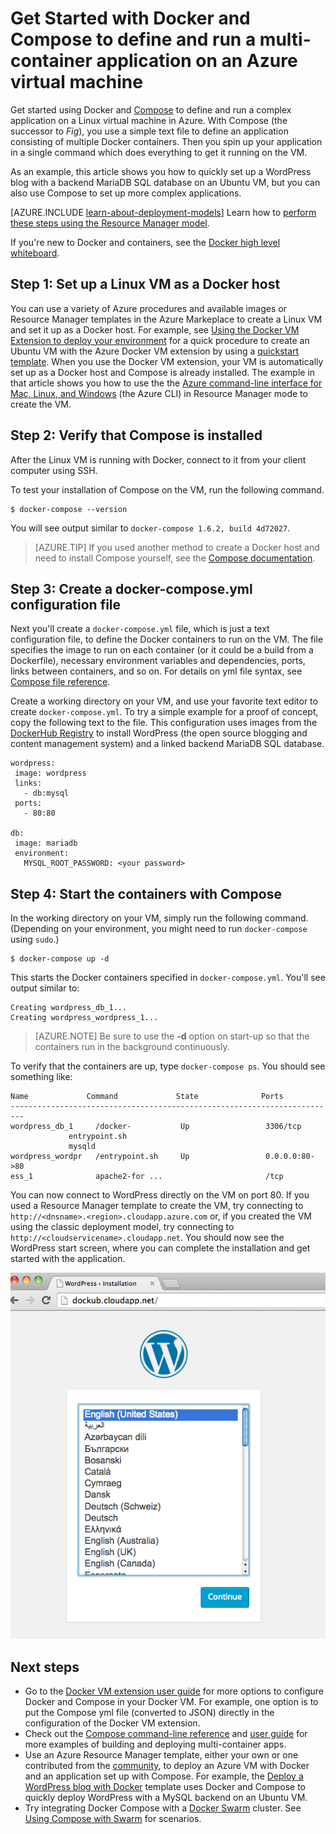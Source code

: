 <properties
   pageTitle="Docker and Compose on a virtual machine | Microsoft Azure"
   description="Quick introduction to working with Compose and Docker on Linux virtual machines in Azure"
   services="virtual-machines-linux"
   documentationCenter=""
   authors="dlepow"
   manager="timlt"
   editor=""
   tags="azure-resource-manager"/>

<tags
   ms.service="virtual-machines-linux"
   ms.devlang="NA"
   ms.topic="article"
   ms.tgt_pltfrm="vm-linux"
   ms.workload="infrastructure-services"
   ms.date="06/10/2016"
   ms.author="danlep"/>

# Get Started with Docker and Compose to define and run a multi-container application on an Azure virtual machine

Get started using Docker and [Compose](http://github.com/docker/compose) to define and run a complex application on a Linux virtual machine in Azure. With Compose (the successor to *Fig*), you use a simple text file to define an application consisting of multiple Docker containers. Then you spin up your application in a single command which does everything to get it running on the VM. 

As an example, this article shows you how to quickly set up a WordPress blog with a backend MariaDB SQL database on an Ubuntu VM, but you can also use Compose to set up more complex applications.

[AZURE.INCLUDE [learn-about-deployment-models](../../includes/learn-about-deployment-models-classic-include.md)] Learn how to [perform these steps using the Resource Manager model](https://github.com/Azure/azure-quickstart-templates/tree/master/docker-wordpress-mysql).

If you're new to Docker and containers, see the [Docker high level whiteboard](https://azure.microsoft.com/documentation/videos/docker-high-level-whiteboard/).

## Step 1: Set up a Linux VM as a Docker host

You can use a variety of Azure procedures and available images or Resource Manager templates in the Azure Markeplace to create a Linux VM and set it up as a Docker host. For example, see [Using the Docker VM Extension to deploy your environment](virtual-machines-linux-dockerextension.md) for a quick procedure to create an Ubuntu VM with the Azure Docker VM extension by using a [quickstart template](https://github.com/Azure/azure-quickstart-templates/tree/master/docker-simple-on-ubuntu). When you use the Docker VM extension, your VM is automatically set up as a Docker host and Compose is already installed. The example in that article shows you how to use the the [Azure command-line interface for Mac, Linux, and Windows](../xplat-cli-install.md) (the Azure CLI) in Resource Manager mode to create the VM.

## Step 2: Verify that Compose is installed

After the Linux VM is running with Docker, connect to it from your client computer using SSH.

To test your installation of Compose on the VM, run the following command.

```
$ docker-compose --version
```

You will see output similar to `docker-compose 1.6.2, build 4d72027`.

>[AZURE.TIP] If you used another method to create a Docker host and need to install Compose yourself, see the [Compose documentation](https://github.com/docker/compose/blob/882dc673ce84b0b29cd59b6815cb93f74a6c4134/docs/install.md).


## Step 3: Create a docker-compose.yml configuration file

Next you'll create a `docker-compose.yml` file, which is just a text configuration file, to define the Docker containers to run on the VM. The file specifies the image to run on each container (or it could be a build from a Dockerfile), necessary environment variables and dependencies, ports, links between containers, and so on. For details on yml file syntax, see [Compose file reference](http://docs.docker.com/compose/yml/).

Create a working directory on your VM, and use your favorite text editor to create `docker-compose.yml`. To try a simple example for a proof of concept, copy the following text to the file. This configuration uses images from the [DockerHub Registry](https://registry.hub.docker.com/_/wordpress/) to install WordPress (the open source blogging and content management system) and a linked backend MariaDB SQL database.

 ```
 wordpress:
  image: wordpress
  links:
    - db:mysql
  ports:
    - 80:80

db:
  image: mariadb
  environment:
    MYSQL_ROOT_PASSWORD: <your password>

```

## Step 4: Start the containers with Compose

In the working directory on your VM, simply run the following command. (Depending on your environment, you might need to run  `docker-compose` using `sudo`.)

```
$ docker-compose up -d

```

This starts the Docker containers specified in `docker-compose.yml`. You'll see output similar to:

```
Creating wordpress_db_1...
Creating wordpress_wordpress_1...
```

>[AZURE.NOTE] Be sure to use the **-d** option on start-up so that the containers run in the background continuously.

To verify that the containers are up, type `docker-compose ps`. You should see something like:

```
Name             Command             State              Ports
-------------------------------------------------------------------------
wordpress_db_1     /docker-           Up                 3306/tcp
             entrypoint.sh
             mysqld
wordpress_wordpr   /entrypoint.sh     Up                 0.0.0.0:80->80
ess_1              apache2-for ...                       /tcp
```

You can now connect to WordPress directly on the VM on port 80. If you used a Resource Manager template to create the VM, try connecting to `http://<dnsname>.<region>.cloudapp.azure.com` or, if you created the VM using the classic deployment model, try connecting to `http://<cloudservicename>.cloudapp.net`. You should now see the WordPress start screen, where you can complete the installation and get started with the application.

![WordPress start screen][wordpress_start]


## Next steps

* Go to the [Docker VM extension user guide](https://github.com/Azure/azure-docker-extension/blob/master/README.md) for more options to configure Docker and Compose in your Docker VM. For example, one option is to put the Compose yml file (converted to JSON) directly in the configuration of the Docker VM extension.
* Check out the [Compose command-line reference](http://docs.docker.com/compose/reference/) and [user guide](http://docs.docker.com/compose/) for more examples of building and deploying multi-container apps.
* Use an Azure Resource Manager template, either your own or one contributed from the [community](https://azure.microsoft.com/documentation/templates/), to deploy an Azure VM with Docker and an application set up with Compose. For example, the [Deploy a WordPress blog with Docker](https://github.com/Azure/azure-quickstart-templates/tree/master/docker-wordpress-mysql) template uses Docker and Compose to quickly deploy WordPress with a MySQL backend on an Ubuntu VM.
* Try integrating Docker Compose with a [Docker Swarm](virtual-machines-linux-docker-swarm.md) cluster. See
[Using Compose with Swarm](https://docs.docker.com/compose/swarm/) for scenarios.

<!--Image references-->

[wordpress_start]: ./media/virtual-machines-linux-docker-compose-quickstart/WordPress.png
